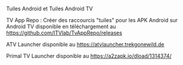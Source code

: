Tuiles Android et Tuiles Android TV

TV App Repo : Créer des raccourcis "tuiles" pour les APK Android sur Android TV 
disponible en téléchargement au https://github.com/ITVlab/TvAppRepo/releases

ATV Launcher disponible au https://atvlauncher.trekgonewild.de

Primal TV Launcher disponible au https://a2zapk.io/dload/1314374/





